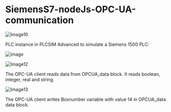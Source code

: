 # SiemensS7-nodeJs-OPC-UA-communication

![Image10](https://github.com/user-attachments/assets/e2855286-c765-4b35-9b52-71914d4bb339)


PLC instance in PLCSIM Advanced to simulate a Siemens 1500 PLC:

![image](https://github.com/user-attachments/assets/6e520ebb-4c64-4f3b-ae6f-e497d3bd8d80)

![Image12](https://github.com/user-attachments/assets/a49b23d0-3454-4d7d-8733-e5e0b504f188)

The OPC-UA client reads data from OPCUA_data block. It reads boolean, integer, real and string.

![Image13](https://github.com/user-attachments/assets/63e43aa2-df1e-48a2-84e1-8a606029a85d)

The OPC-UA client writes Boxnumber variable with value 14 in OPCUA_data data block.


